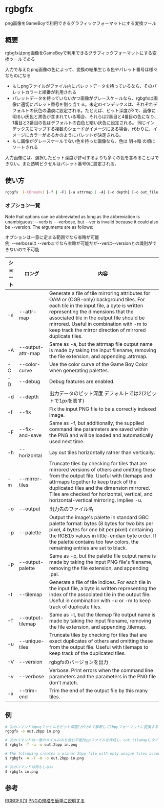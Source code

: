 # rgbgfx

png画像をGameBoyで利用できるグラフィックフォーマットにする変換ツール

## 概要

rgbgfxはpng画像をGameBoyで利用できるグラフィックフォーマットにする変換ツールである

入力で与えたpng画像の色によって、変換の結果生じる色やパレット番号は様々なものになる
 - もしpngファイルがファイル内にパレットデータを持っているなら、そのパレットカラーと順番が利用される
 - パレットデータを持っていないかつ画像がグレースケールなら、rgbgfxは画像に適切にパレット番号を割り当てる。未定のインデックスは、それぞれデフォルトの灰色の濃淡に設定される。たとえば、ビット深度が2で、画像に明るい灰色と黒色が含まれている場合、それらは2番目と4番目の色になり、1番目と3番目の色はデフォルトの白色と暗い灰色に設定される。 同じインデックスにマップする複数のシェードがイメージにある場合、代わりに、イメージにカラーがあるかのようにパレットが決定される。
 - もし画像がグレースケールでない色を持った画像なら、色は 明->暗 の順にソートされる

入力画像には、選択したビット深度が許可するよりも多くの色を含めることはできない。また透明ピクセルはパレット番号0に設定される。

## 使い方

```sh
rgbgfx	[-CDhmuVv] [-f | -F] [-a attrmap | -A] [-d depth] [-o out_file] [-p pal_file | -P] [-t tilemap | -T] [-x tiles] file
```

### オプション一覧

Note that options can be abbreviated as long as the abbreviation is unambiguous: --verb is - -verbose, but --ver is invalid because it could also be --version. The arguments are as follows:

オプションは一意に定まる範囲でなら省略が可能  
例: --verboseは --verbまでなら省略が可能だが--verは--versionとの識別ができないので不可能

 ショート | ロング |  内容
 ----  | ---- | ----
 -a  | --attr-map | Generate a file of tile mirroring attributes for OAM or (CGB-only) background tiles. For each tile in the input file, a byte is written representing the dimensions that the associated tile in the output file should be mirrored. Useful in combination with -m to keep track the mirror direction of mirrored duplicate tiles.
 -A  | --output-attr-map | Same as -a, but the attrmap file output name is made by taking the input filename, removing the file extension, and appending .attrmap.
 -C  | --color-curve | Use the color curve of the Game Boy Color when generating palettes.
 -D  | --debug | Debug features are enabled.
 -d  | --depth | 出力データのビット深度 デフォルトでは2(2ビットで1pxを表す)
 -f  | --fix | Fix the input PNG file to be a correctly indexed image.
 -F  | --fix-and-save | Same as -f, but additionally, the supplied command line parameters are saved within the PNG and will be loaded and automatically used next time.
 -h  | --horizontal | Lay out tiles horizontally rather than vertically.
 -m  | --mirror-tiles | Truncate tiles by checking for tiles that are mirrored versions of others and omitting these from the output file. Useful with tilemaps and attrmaps together to keep track of the duplicated tiles and the dimension mirrored. Tiles are checked for horizontal, vertical, and horizontal-vertical mirroring. Implies -u.
 -o  | --output | 出力先のファイル名
 -p  | --palette | Output the image's palette in standard GBC palette format: bytes (8 bytes for two bits per pixel, 4 bytes for one bit per pixel) containing the RGB15 values in little-endian byte order. If the palette contains too few colors, the remaining entries are set to black.
 -P  | --output-palette | Same as -p, but the palette file output name is made by taking the input PNG file's filename, removing the file extension, and appending .pal.
 -t  | --tilemap | Generate a file of tile indices. For each tile in the input file, a byte is written representing the index of the associated tile in the output file. Useful in combination with -u or -m to keep track of duplicate tiles.
 -T  | --output-tilemap | Same as -t, but the tilemap file output name is made by taking the input filename, removing the file extension, and appending .tilemap.
 -u  | --unique-tiles | Truncate tiles by checking for tiles that are exact duplicates of others and omitting these from the output file. Useful with tilemaps to keep track of the duplicated tiles.
 -V  | --version | rgbgfxのバージョンを出力
 -v  | --verbose | Verbose. Print errors when the command line parameters and the parameters in the PNG file don't match.
 -x  | --trim-end | Trim the end of the output file by this many tiles.

## 例

```sh
# 次のコマンドはpngファイルをビット深度1か2か8で解釈して2bppフォーマットに変換する
rgbgfx -o out.2bpp in.png

# 次のコマンドは一意のタイルのみを含む平面2bppファイルを作成し、out.tilemapにタイルマップを出力する
$ rgbgfx -T -u -o out.2bpp in.png

# The following creates a planar 2bpp file with only unique tiles accounting for tile mirroring and its associated tilemap out.tilemap and attrmap out.attrmap:
$ rgbgfx -A -T -m -o out.2bpp in.png

# 次のコマンドは何もしない
$ rgbgfx in.png
```

## 参考

[RGBGFX(1)](https://rednex.github.io/rgbds/rgbgfx.1.html)
[PNGの規格を簡単に説明する](https://dawn.hateblo.jp/entry/2017/10/22/205417)